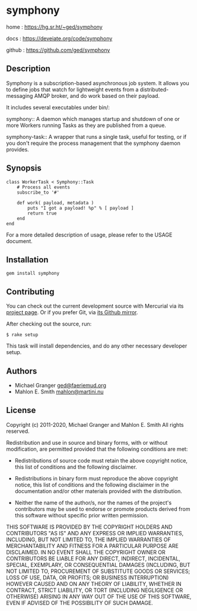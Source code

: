 # symphony

home
: https://hg.sr.ht/~ged/symphony

docs
: https://deveiate.org/code/symphony

github
: https://github.com/ged/symphony


## Description

Symphony is a subscription-based asynchronous job system. It
allows you to define jobs that watch for lightweight events from a
distributed-messaging AMQP broker, and do work based on their payload.

It includes several executables under bin/:

symphony::
  A daemon which manages startup and shutdown of one or more Workers
  running Tasks as they are published from a queue.

symphony-task::
  A wrapper that runs a single task, useful for testing, or if you don't
  require the process management that the symphony daemon provides.


## Synopsis

	class WorkerTask < Symphony::Task
		# Process all events
		subscribe_to '#'

		def work( payload, metadata )
			puts "I got a payload! %p" % [ payload ]
			return true
		end
	end


For a more detailed description of usage, please refer to the USAGE document.


## Installation

    gem install symphony


## Contributing

You can check out the current development source with Mercurial via its
[project page](https://hg.sr.ht/~ged/symphony). Or if you prefer Git, via
[its Github mirror](https://github.com/ged/symphony).

After checking out the source, run:

    $ rake setup

This task will install dependencies, and do any other necessary developer setup.


## Authors

- Michael Granger <ged@faeriemud.org>
- Mahlon E. Smith <mahlon@martini.nu>


## License

Copyright (c) 2011-2020, Michael Granger and Mahlon E. Smith
All rights reserved.

Redistribution and use in source and binary forms, with or without
modification, are permitted provided that the following conditions are met:

* Redistributions of source code must retain the above copyright notice,
  this list of conditions and the following disclaimer.

* Redistributions in binary form must reproduce the above copyright notice,
  this list of conditions and the following disclaimer in the documentation
  and/or other materials provided with the distribution.

* Neither the name of the author/s, nor the names of the project's
  contributors may be used to endorse or promote products derived from this
  software without specific prior written permission.

THIS SOFTWARE IS PROVIDED BY THE COPYRIGHT HOLDERS AND CONTRIBUTORS "AS IS"
AND ANY EXPRESS OR IMPLIED WARRANTIES, INCLUDING, BUT NOT LIMITED TO, THE
IMPLIED WARRANTIES OF MERCHANTABILITY AND FITNESS FOR A PARTICULAR PURPOSE ARE
DISCLAIMED. IN NO EVENT SHALL THE COPYRIGHT OWNER OR CONTRIBUTORS BE LIABLE
FOR ANY DIRECT, INDIRECT, INCIDENTAL, SPECIAL, EXEMPLARY, OR CONSEQUENTIAL
DAMAGES (INCLUDING, BUT NOT LIMITED TO, PROCUREMENT OF SUBSTITUTE GOODS OR
SERVICES; LOSS OF USE, DATA, OR PROFITS; OR BUSINESS INTERRUPTION) HOWEVER
CAUSED AND ON ANY THEORY OF LIABILITY, WHETHER IN CONTRACT, STRICT LIABILITY,
OR TORT (INCLUDING NEGLIGENCE OR OTHERWISE) ARISING IN ANY WAY OUT OF THE USE
OF THIS SOFTWARE, EVEN IF ADVISED OF THE POSSIBILITY OF SUCH DAMAGE.


